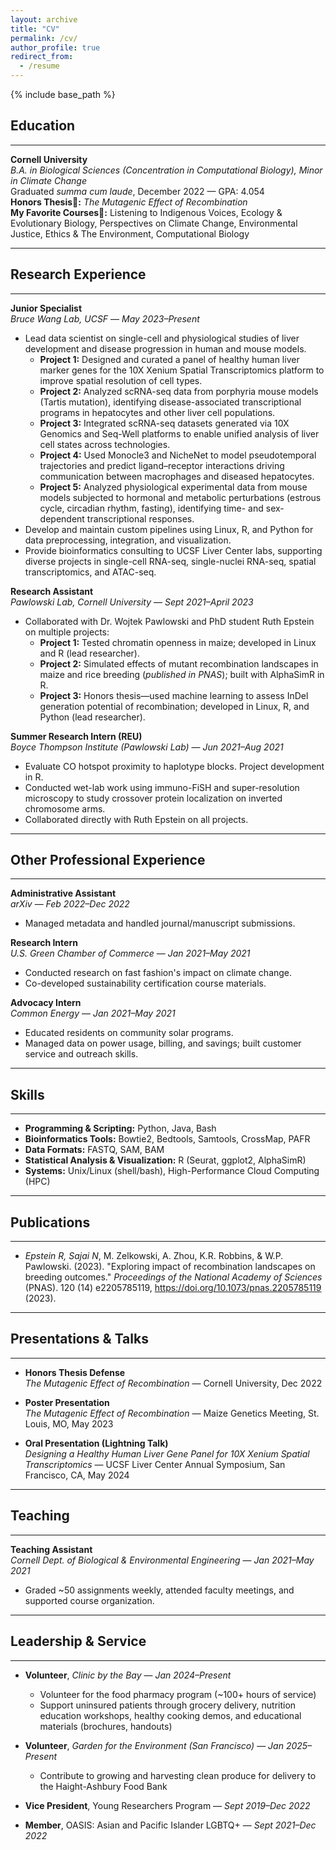 ```yaml
---
layout: archive
title: "CV"
permalink: /cv/
author_profile: true
redirect_from:
  - /resume
---
```


{% include base_path %}

## Education  
---

**Cornell University**  
*B.A. in Biological Sciences (Concentration in Computational Biology), Minor in Climate Change*  
Graduated *summa cum laude*, December 2022 — GPA: 4.054  
**Honors Thesis🦋:** *The Mutagenic Effect of Recombination*  
**My Favorite Courses🌟:** Listening to Indigenous Voices, Ecology & Evolutionary Biology, Perspectives on Climate Change, Environmental Justice, Ethics & The Environment, Computational Biology

---

## Research Experience  
---

**Junior Specialist**  
*Bruce Wang Lab, UCSF* — *May 2023–Present*  
- Lead data scientist on single-cell and physiological studies of liver development and disease progression in human and mouse models.  
  - **Project 1:** Designed and curated a panel of healthy human liver marker genes for the 10X Xenium Spatial Transcriptomics platform to improve spatial resolution of cell types.  
  - **Project 2:** Analyzed scRNA-seq data from porphyria mouse models (Tartis mutation), identifying disease-associated transcriptional programs in hepatocytes and other liver cell populations.  
  - **Project 3:** Integrated scRNA-seq datasets generated via 10X Genomics and Seq-Well platforms to enable unified analysis of liver cell states across technologies.  
  - **Project 4:** Used Monocle3 and NicheNet to model pseudotemporal trajectories and predict ligand–receptor interactions driving communication between macrophages and diseased hepatocytes.  
  - **Project 5:** Analyzed physiological experimental data from mouse models subjected to hormonal and metabolic perturbations (estrous cycle, circadian rhythm, fasting), identifying time- and sex-dependent transcriptional responses.  
- Develop and maintain custom pipelines using Linux, R, and Python for data preprocessing, integration, and visualization.  
- Provide bioinformatics consulting to UCSF Liver Center labs, supporting diverse projects in single-cell RNA-seq, single-nuclei RNA-seq, spatial transcriptomics, and ATAC-seq.


**Research Assistant**  
*Pawlowski Lab, Cornell University* — *Sept 2021–April 2023*  
- Collaborated with Dr. Wojtek Pawlowski and PhD student Ruth Epstein on multiple projects:  
  - **Project 1:** Tested chromatin openness in maize; developed in Linux and R (lead researcher).  
  - **Project 2:** Simulated effects of mutant recombination landscapes in maize and rice breeding (*published in PNAS*); built with AlphaSimR in R.  
  - **Project 3:** Honors thesis—used machine learning to assess InDel generation potential of recombination; developed in Linux, R, and Python (lead researcher).

**Summer Research Intern (REU)**  
*Boyce Thompson Institute (Pawlowski Lab)* — *Jun 2021–Aug 2021*  
- Evaluate CO hotspot proximity to haplotype blocks. Project development in R.
- Conducted wet-lab work using immuno-FiSH and super-resolution microscopy to study crossover protein localization on inverted chromosome arms.  
- Collaborated directly with Ruth Epstein on all projects.

---

## Other Professional Experience  
---

**Administrative Assistant**  
*arXiv* — *Feb 2022–Dec 2022*  
- Managed metadata and handled journal/manuscript submissions.

**Research Intern**  
*U.S. Green Chamber of Commerce* — *Jan 2021–May 2021*  
- Conducted research on fast fashion's impact on climate change.  
- Co-developed sustainability certification course materials.

**Advocacy Intern**  
*Common Energy* — *Jan 2021–May 2021*  
- Educated residents on community solar programs.  
- Managed data on power usage, billing, and savings; built customer service and outreach skills.

---

## Skills  
---

- **Programming & Scripting:** Python, Java, Bash  
- **Bioinformatics Tools:** Bowtie2, Bedtools, Samtools, CrossMap, PAFR  
- **Data Formats:** FASTQ, SAM, BAM  
- **Statistical Analysis & Visualization:** R (Seurat, ggplot2, AlphaSimR)  
- **Systems:** Unix/Linux (shell/bash), High-Performance Cloud Computing (HPC)

---

## Publications  
---

- *Epstein R, Sajai N*, M. Zelkowski, A. Zhou, K.R. Robbins, & W.P. Pawlowski. (2023). "Exploring impact of recombination landscapes on breeding outcomes." *Proceedings of the National Academy of Sciences* (PNAS). 120 (14) e2205785119, https://doi.org/10.1073/pnas.2205785119 (2023).

---

## Presentations & Talks  
---

- **Honors Thesis Defense**  
  *The Mutagenic Effect of Recombination* — Cornell University, Dec 2022  

- **Poster Presentation**  
  *The Mutagenic Effect of Recombination* — Maize Genetics Meeting, St. Louis, MO, May 2023  

- **Oral Presentation (Lightning Talk)**  
  *Designing a Healthy Human Liver Gene Panel for 10X Xenium Spatial Transcriptomics* — UCSF Liver Center Annual Symposium, San Francisco, CA, May 2024

---

## Teaching  
---

**Teaching Assistant**  
*Cornell Dept. of Biological & Environmental Engineering* — *Jan 2021–May 2021*  
- Graded ~50 assignments weekly, attended faculty meetings, and supported course organization.

---

## Leadership & Service  
---

- **Volunteer**, *Clinic by the Bay* — *Jan 2024–Present*  
  - Volunteer for the food pharmacy program (~100+ hours of service)  
  - Support uninsured patients through grocery delivery, nutrition education workshops, healthy cooking demos, and educational materials (brochures, handouts)

- **Volunteer**, *Garden for the Environment (San Francisco)* — *Jan 2025–Present*  
  - Contribute to growing and harvesting clean produce for delivery to the Haight-Ashbury Food Bank

- **Vice President**, Young Researchers Program — *Sept 2019–Dec 2022*  
- **Member**, OASIS: Asian and Pacific Islander LGBTQ+ — *Sept 2021–Dec 2022*
